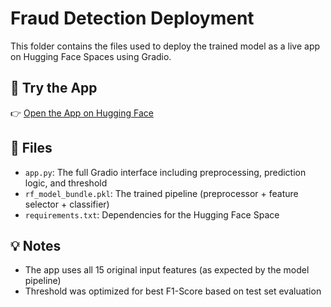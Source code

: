 # Fraud Detection Deployment

This folder contains the files used to deploy the trained model as a live app on Hugging Face Spaces using Gradio.

## 🚀 Try the App

👉 [Open the App on Hugging Face](https://huggingface.co/spaces/Adriana213/fraud-predictor)

## 🧩 Files

- `app.py`: The full Gradio interface including preprocessing, prediction logic, and threshold
- `rf_model_bundle.pkl`: The trained pipeline (preprocessor + feature selector + classifier)
- `requirements.txt`: Dependencies for the Hugging Face Space

## 💡 Notes

- The app uses all 15 original input features (as expected by the model pipeline)
- Threshold was optimized for best F1-Score based on test set evaluation